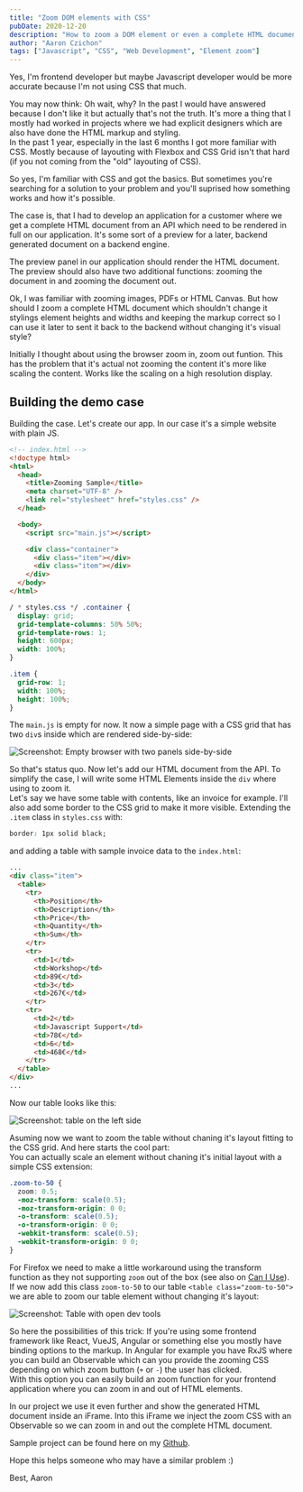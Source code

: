```yaml
---
title: "Zoom DOM elements with CSS"
pubDate: 2020-12-20
description: "How to zoom a DOM element or even a complete HTML document without using the scaling function of the browser? I found a solution for a particular problem I had..."
author: "Aaron Czichon"
tags: ["Javascript", "CSS", "Web Development", "Element zoom"]
---
```


Yes, I'm frontend developer but maybe Javascript developer would be more accurate because I'm not using CSS that much.

You may now think: Oh wait, why? In the past I would have answered because I don't like it but actually that's not the truth. It's more a thing that I mostly had worked in projects where we had explicit designers which are also have done the HTML markup and styling.  
In the past 1 year, especially in the last 6 months I got more familiar with CSS. Mostly because of layouting with Flexbox and CSS Grid isn't that hard (if you not coming from the "old" layouting of CSS).

So yes, I'm familiar with CSS and got the basics. But sometimes you're searching for a solution to your problem and you'll suprised how something works and how it's possible.

The case is, that I had to develop an application for a customer where we get a complete HTML document from an API which need to be rendered in full on our application. It's some sort of a preview for a later, backend generated document on a backend engine.

The preview panel in our application should render the HTML document. The preview should also have two additional functions: zooming the document in and zooming the document out.

Ok, I was familiar with zooming images, PDFs or HTML Canvas. But how should I zoom a complete HTML document which shouldn't change it stylings element heights and widths and keeping the markup correct so I can use it later to sent it back to the backend without changing it's visual style?

Initially I thought about using the browser zoom in, zoom out funtion. This has the problem that it's actual not zooming the content it's more like scaling the content. Works like the scaling on a high resolution display.

## Building the demo case

Building the case. Let's create our app. In our case it's a simple website with plain JS.

```html
<!-- index.html -->
<!doctype html>
<html>
  <head>
    <title>Zooming Sample</title>
    <meta charset="UTF-8" />
    <link rel="stylesheet" href="styles.css" />
  </head>

  <body>
    <script src="main.js"></script>

    <div class="container">
      <div class="item"></div>
      <div class="item"></div>
    </div>
  </body>
</html>
```

```css
/ * styles.css */ .container {
  display: grid;
  grid-template-columns: 50% 50%;
  grid-template-rows: 1;
  height: 600px;
  width: 100%;
}

.item {
  grid-row: 1;
  width: 100%;
  height: 100%;
}
```

The `main.js` is empty for now. It now a simple page with a CSS grid that has two `div`s inside which are rendered side-by-side:

![Screenshot: Empty browser with two panels side-by-side](https://directus.aaronczichon.de/assets/3387655d-b1c6-46d3-b5b6-9c8438140060?download)

So that's status quo. Now let's add our HTML document from the API. To simplify the case, I will write some HTML Elements inside the `div` where using to zoom it.  
Let's say we have some table with contents, like an invoice for example. I'll also add some border to the CSS grid to make it more visible.
Extending the `.item` class in `styles.css` with:

```css
border: 1px solid black;
```

and adding a table with sample invoice data to the `index.html`:

```html
...
<div class="item">
  <table>
    <tr>
      <th>Position</th>
      <th>Description</th>
      <th>Price</th>
      <th>Quantity</th>
      <th>Sum</th>
    </tr>
    <tr>
      <td>1</td>
      <td>Workshop</td>
      <td>89€</td>
      <td>3</td>
      <td>267€</td>
    </tr>
    <tr>
      <td>2</td>
      <td>Javascript Support</td>
      <td>78€</td>
      <td>6</td>
      <td>468€</td>
    </tr>
  </table>
</div>
...
```

Now our table looks like this:

![Screenshot: table on the left side](https://directus.aaronczichon.de/assets/b7b2f634-c717-4032-a6db-696ee797c397?download)

Asuming now we want to zoom the table without chaning it's layout fitting to the CSS grid. And here starts the cool part:  
You can actually scale an element without chaning it's initial layout with a simple CSS extension:

```css
.zoom-to-50 {
  zoom: 0.5;
  -moz-transform: scale(0.5);
  -moz-transform-origin: 0 0;
  -o-transform: scale(0.5);
  -o-transform-origin: 0 0;
  -webkit-transform: scale(0.5);
  -webkit-transform-origin: 0 0;
}
```

For Firefox we need to make a little workaround using the transform function as they not supporting `zoom` out of the box (see also on [Can I Use](https://caniuse.com/?search=zoom)).
If we now add this class `zoom-to-50` to our table `<table class="zoom-to-50">` we are able to zoom our table element without changing it's layout:

![Screenshot: Table with open dev tools](https://directus.aaronczichon.de/assets/d671925f-4ff4-4e49-b9cd-8899a9e12632?download)

So here the possibilities of this trick:
If you're using some frontend framework like React, VueJS, Angular or something else you mostly have binding options to the markup. In Angular for example you have RxJS where you can build an Observable which can you provide the zooming CSS depending on which zoom button (`+` or `-`) the user has clicked.  
With this option you can easily build an zoom function for your frontend application where you can zoom in and out of HTML elements.

In our project we use it even further and show the generated HTML document inside an iFrame. Into this iFrame we inject the zoom CSS with an Observable so we can zoom in and out the complete HTML document.

Sample project can be found here on my [Github](https://github.com/Inoverse/aaronczichon.de/tree/master/CSS_Zooming).

Hope this helps someone who may have a similar problem :)

Best,
Aaron
